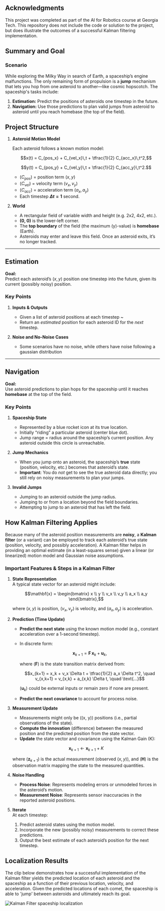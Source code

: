 ## Acknowledgments

This project was completed as part of the AI for Robotics course at Georgia Tech. This repository does not include the code or solution to the project, but does illustrate the outcomes of a successful Kalman filtering implementation.

## Summary and Goal

### Scenario
While exploring the Milky Way in search of Earth, a spaceship’s engine malfunctions. The only remaining form of propulsion is a **jump** mechanism that lets you hop from one asteroid to another—like cosmic hopscotch. The spaceship's tasks include:

1. **Estimation:** Predict the positions of asteroids one timestep in the future.  
2. **Navigation:** Use those predictions to plan valid jumps from asteroid to asteroid until you reach homebase (the top of the field).

## Project Structure

1. **Asteroid Motion Model**

   Each asteroid follows a known motion model:
   
   $$x(t) = C_{pos_x} + C_{vel_x}\,t + \tfrac{1}{2} C_{acc_x}\,t^2,$$
   
   $$y(t) = C_{pos_y} + C_{vel_y}\,t + \tfrac{1}{2} C_{acc_y}\,t^2.$$
   - $(C_{pos})$ = position term $(x, y)$
   - $(C_{vel})$ = velocity term $(v_x, v_y)$
   - $(C_{acc})$ = acceleration term $(a_x, a_y)$
   - Each timestep **$\Delta t = 1$** second.

3. **World**
   - A rectangular field of variable width and height (e.g. 2x2, 4x2, etc.).
   - **(0, 0)** is the lower-left corner.
   - The **top boundary** of the field (the maximum \(y\)-value) is **homebase** (Earth).
   - Asteroids may enter and leave this field. Once an asteroid exits, it’s no longer tracked.

---

## Estimation

**Goal:**  
Predict each asteroid’s $(x, y)$ position one timestep into the future, given its current (possibly noisy) position. 

### Key Points
1. **Inputs & Outputs**  
   - Given a list of asteroid positions at each timestep ~
   - Return an *estimated* position for each asteroid ID for the *next* timestep.

2. **Noise and No-Noise Cases**  
   - Some scenarios have no noise, while others have noise following a gaussian distribution

---

## Navigation

**Goal:**  
Use asteroid predictions to plan hops for the spaceship until it reaches **homebase** at the top of the field.

### Key Points
1. **Spaceship State**  
   - Represented by a blue rocket icon at its true location.
   - Initially “riding” a particular asteroid (center blue dot).
   - Jump range = radius around the spaceship’s current position. Any asteroid outside this circle is unreachable.

2. **Jump Mechanics**  
   - When you jump onto an asteroid, the spaceship’s **true** state (position, velocity, etc.) becomes that asteroid’s state.  
   - **Important**: You do *not* get to see the true asteroid data directly; you still rely on noisy measurements to plan your jumps.

3. **Invalid Jumps**  
   - Jumping to an asteroid outside the jump radius.
   - Jumping to or from a location beyond the field boundaries.
   - Attempting to jump to an asteroid that has left the field.
 

## How Kalman Filtering Applies

Because many of the asteroid position measurements are **noisy**, a **Kalman filter** (or a variant) can be employed to track each asteroid’s true state (position, velocity, and possibly acceleration). A Kalman filter helps in providing an optimal estimate (in a least-squares sense) given a linear (or linearized) motion model and Gaussian noise assumptions.

### Important Features & Steps in a Kalman Filter

1. **State Representation**  
   A typical state vector for an asteroid might include:
   
   $$\mathbf{x} = \begin{bmatrix} x \\ y \\ v_x \\ v_y \\ a_x \\ a_y \end{bmatrix},$$
   
   where $(x, y)$ is position, $(v_x, v_y)$ is velocity, and $(a_x, a_y)$ is acceleration.

3. **Prediction (Time Update)**
   - **Predict the next state** using the known motion model (e.g., constant acceleration over a 1-second timestep).
   - In discrete form:
     
     $$\mathbf{x}_{k+1} = \mathbf{F}\,\mathbf{x}_k + \mathbf{u}_k,$$

     where $(\mathbf{F})$ is the state transition matrix derived from:
     
     $$x_{k+1} = x_k + v_x \Delta t + \tfrac{1}{2} a_x \Delta t^2, \quad v_{x,k+1} = v_{x,k} + a_{x,k} \Delta t, \quad \text{...}$$

     $(\mathbf{u}_k)$ could be external inputs or remain zero if none are present.
   - **Predict the next covariance** to account for process noise.

4. **Measurement Update**
   - Measurements might only be \((x, y)\) positions (i.e., partial observations of the state).
   - **Compute the innovation** (difference) between the measured position and the predicted position from the state vector.
   - **Update** the state vector and covariance using the Kalman Gain \(K\):
     
   $$\mathbf{x}_{k+1} \leftarrow \mathbf{x}_{k+1} + K$$

     where $(\mathbf{z}_{k+1})$ is the actual measurement (observed $(x, y)$), and $(\mathbf{H})$ is the observation matrix mapping the state to the measured quantities.

5. **Noise Handling**
   - **Process Noise**: Represents modeling errors or unmodeled forces in the asteroid’s motion.
   - **Measurement Noise**: Represents sensor inaccuracies in the reported asteroid positions.

6. **Iterate**  
   At each timestep:
   1. Predict asteroid states using the motion model.
   2. Incorporate the new (possibly noisy) measurements to correct these predictions.
   3. Output the best estimate of each asteroid’s position for the next timestep.

## Localization Results

The clip below demonstrates how a successful implementation of the Kalman filter yields the predicted location of each asteroid and the spaceship as a function of their previous location, velocity, and acceleration. Given the predicted locations of each comet, the spaceship is able to 'jump' between asteroids and ultimately reach its goal.

![Kalman Filter spaceship localization](https://github.com/user-attachments/assets/37f04dd7-0f30-4f64-8e4e-d630214cfc8c)


